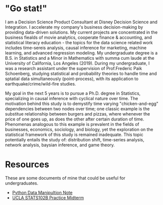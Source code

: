 # "Go stat!"

I am a Decision Science Product Consultant at Disney Decision Science and Integration. I accelerate my company's business decision-making by providing data-driven solutions. My current projects are concentrated in the business fiealds of movie analytics, cooperate finance & accounting, and statistical literacy education - the topics for the data science related work includes time-sereis analysis, causal inference for marketing, machine learning, and advanced regression modeling. My undergraduate degree is a B.S. in Statistics and a Minor in Mathematics with summa cum laude at the University of California, Los Angeles (2019). During my undergraduate, I was a research assistant under the supervision of Prof.Frederic Paik Schoenberg, studying statistical and probability theories to handle time and sptatial data simultaneously (point-process), with its application to earthquake/crime/wild-fire studies.

My goal in the next 5 years is to pursue a Ph.D. degree in Statistics, specializing in causal inference with cyclical nature over time. The motivation behind this study is to demystify time varying "chicken-and-egg" dependencies between two nodes over time; one classic example is the substitue relationship between burgers and pizzas, where whenever the price of one goes up, as does the other after certain duration of time. Phenomenas analogous to this example is prevalent in the fields of businesses, economics, sociology, and biology, yet the exploration on the statistical framework of this study is remained inadequate. This topic potentially entails the study of: distribution shift, time-series analysis, network analysis, baysian inference, and game theory.

# Resources

These are some documents of mine that could be useful for undergraduates.

- [Python Data Manipultion Note](https://github.com/Gostat501/Python-Data-Manipulation-Note/blob/master/Data%20Manipulation%20Note.ipynb)
- [UCLA STATS102B Practice Midterm](https://github.com/Gostat501/gostat501.github.io/tree/master/file/2019.04_UCLA_STATS102B_practice_midterm)




